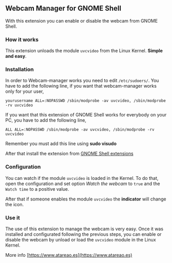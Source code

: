 ## Webcam Manager for GNOME Shell

With this extension you can enable or disable the webcam from GNOME Shell.

### How it works

This extension unloads the module `uvcvideo` from the Linux Kernel. **Simple and easy**.

### Installation

In order to Webcam-manager works you need to edit `/etc/sudoers/`. You have to add the following line, if you want that webcam-manager works only for your user,

```
yourusername ALL=:NOPASSWD /sbin/modprobe -av uvcvideo, /sbin/modprobe -rv uvcvideo
```

If you want that this extension of GNOME Shell works for everybody on your PC, you have to add the following line,

```
ALL ALL=:NOPASSWD /sbin/modprobe -av uvcvideo, /sbin/modprobe -rv uvcvideo
```

Remember you must add this line using **sudo visudo**

After that install the extension from [GNOME Shell extensions](https://extensions.gnome.org/)

### Configuration

You can watch if the module `uvcvideo` is loaded in the Kernel. To do that, open the configuration and set option *Watch the webcam* to `true` and the `Watch time` to a positive value.

After that if someone enables the module `uvcvideo` the **indicator** will change the icon.

### Use it

The use of this extension to manage the webcam is very easy. Once it was installed and configurated following the previous steps, you can enable or disable the webcam by unload or load the `uvcvideo` module in the Linux Kernel.

More info [https://www.atareao.es](https://www.atareao.es)